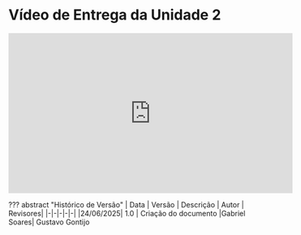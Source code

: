 # Vídeo de Entrega da Unidade 2

<iframe width="560" height="315" src="https://youtu.be/SuzoLl4SfnI" title="Apresentação Modulo 3 Requisitos" frameborder="0" allow="accelerometer; autoplay; clipboard-write; encrypted-media; gyroscope; picture-in-picture; web-share" referrerpolicy="strict-origin-when-cross-origin" allowfullscreen></iframe>

??? abstract "Histórico de Versão"
    | Data | Versão | Descrição | Autor | Revisores|
    |-|-|-|-|-|
    |24/06/2025| 1.0 | Criação do documento |Gabriel Soares| Gustavo Gontijo